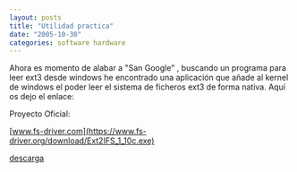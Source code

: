 ```yaml
---
layout: posts
title: "Utilidad practica"
date: "2005-10-30"
categories: software hardware
---
```


Ahora es momento de alabar a "San Google" , buscando un programa para leer ext3 desde windows he encontrado una aplicación que añade al kernel de windows el poder leer el sistema de ficheros ext3 de forma nativa. Aquí os dejo el enlace:

Proyecto Oficial:

[www.fs-driver.com](https://www.fs-driver.org/download/Ext2IFS_1_10c.exe)

[descarga](https://www.fs-driver.org/download/Ext2IFS_1_10c.exe)[](https://www.fs-driver.org/download/Ext2IFS_1_10a.exe)
